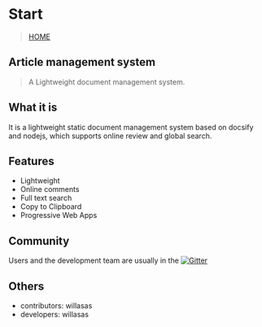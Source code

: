 # Start
> [HOME](https://willasas.github.io/ArticleManagementSystem/#/)

## Article management system

> A Lightweight document management system.

## What it is

It is a lightweight static document management system based on docsify and nodejs, which supports online review and global search.

## Features

- Lightweight
- Online comments
- Full text search
- Copy to Clipboard
- Progressive Web Apps

## Community

Users and the development team are usually in the [![Gitter](https://badges.gitter.im/WaresWebsite/community.svg)](https://gitter.im/WaresWebsite/community?utm_source=badge&utm_medium=badge&utm_campaign=pr-badge)

## Others

- contributors: willasas
- developers: willasas
